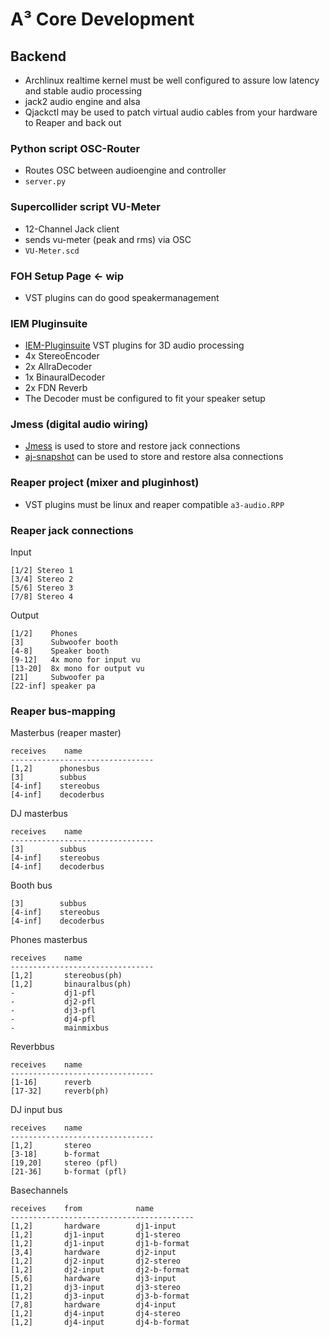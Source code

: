 # A³ Core Development
## Backend
- Archlinux realtime kernel must be well configured to assure  low latency and stable audio processing
- jack2 audio engine and alsa
- Qjackctl may be used to patch virtual audio cables from your hardware to Reaper and back out

### Python script OSC-Router
 - Routes OSC between audioengine and controller
 - ```server.py```

### Supercollider script VU-Meter
- 12-Channel Jack client
- sends vu-meter (peak and rms) via OSC
- ```VU-Meter.scd```

### FOH Setup Page <- wip
- VST plugins can do good speakermanagement

### IEM Pluginsuite
- [IEM-Pluginsuite](https://plugins.iem.at/) VST plugins for 3D audio processing
- 4x StereoEncoder
- 2x AllraDecoder
- 1x BinauralDecoder
- 2x FDN Reverb
- The Decoder must be configured to fit your speaker setup

### Jmess (digital audio wiring)
- [Jmess](https://github.com/jacktrip/jmess-jack) is used to store and restore jack connections
- [aj-snapshot](https://man.archlinux.org/man/aj-snapshot.1.en) can be used to store and restore alsa connections

### Reaper project (mixer and pluginhost)
- VST plugins must be linux and reaper compatible
 ```a3-audio.RPP```

### Reaper jack connections
Input
```
[1/2] Stereo 1
[3/4] Stereo 2
[5/6] Stereo 3
[7/8] Stereo 4
```
Output
```
[1/2]    Phones
[3]      Subwoofer booth
[4-8]    Speaker booth
[9-12]   4x mono for input vu
[13-20]  8x mono for output vu
[21]     Subwoofer pa
[22-inf] speaker pa
```

### Reaper bus-mapping
Masterbus (reaper master)
```
receives    name                
--------------------------------
[1,2]      phonesbus
[3]        subbus
[4-inf]    stereobus
[4-inf]    decoderbus
```
DJ masterbus
```
receives    name                
--------------------------------
[3]        subbus
[4-inf]    stereobus
[4-inf]    decoderbus
```
Booth bus
```
[3]        subbus
[4-inf]    stereobus
[4-inf]    decoderbus
```
Phones masterbus
```
receives    name                
--------------------------------
[1,2]       stereobus(ph)       
[1,2]       binauralbus(ph)     
-           dj1-pfl
-           dj2-pfl
-           dj3-pfl
-           dj4-pfl
-           mainmixbus
```
Reverbbus
```
receives    name                
--------------------------------
[1-16]      reverb              
[17-32]     reverb(ph)          
```
DJ input bus
```
receives    name                
--------------------------------
[1,2]       stereo
[3-18]      b-format            
[19,20]     stereo (pfl)
[21-36]     b-format (pfl)      
```
Basechannels
```
receives    from            name                
-----------------------------------------
[1,2]		hardware     	dj1-input
[1,2]		dj1-input     	dj1-stereo
[1,2]		dj1-input      	dj1-b-format
[3,4]		hardware     	dj2-input
[1,2]		dj2-input     	dj2-stereo
[1,2]		dj2-input      	dj2-b-format
[5,6]		hardware     	dj3-input
[1,2]		dj3-input     	dj3-stereo
[1,2]		dj3-input      	dj3-b-format
[7,8]		hardware     	dj4-input
[1,2]		dj4-input     	dj4-stereo
[1,2]		dj4-input      	dj4-b-format
```